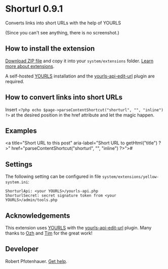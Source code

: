 # Shorturl 0.9.1

Converts links into short URLs with the help of YOURLS

(Since you can't see anything, there is no screenshot.)

## How to install the extension

[Download ZIP file](https://github.com/pftnhr/yellow-shorturl/archive/refs/heads/main.zip) and copy it into your `system/extensions` folder. [Learn more about extensions](https://github.com/annaesvensson/yellow-update).

A self-hosted [YOURLS](https://github.com/YOURLS) installation and the [yourls-api-edit-url](https://github.com/timcrockford/yourls-api-edit-url) plugin are required.

## How to convert links into short URLs

Insert `<?php echo $page->parseContentShortcut("shorturl", "", "inline") ?>` at the desired position in the href attribute and let the magic happen.

## Examples

<a title="Short URL to this post" aria-label="Short URL to <?php echo $page->getHtml("title") ?>" href="<?php echo $page->parseContentShortcut("shorturl", "", "inline") ?>">#</a>

## Settings

The following setting can be configured in file `system/extensions/yellow-system.ini`:

    ShorturlApi: <your YOURLS>/yourls-api.php
    ShorturlSecret: secret signature token from <your YOURLS>/admin/tools.php

## Acknowledgements

This extension uses [YOURLS](https://github.com/YOURLS) with the [yourls-api-edit-url](https://github.com/timcrockford/yourls-api-edit-url) plugin. Many thanks to [Ozh](https://github.com/ozh) and [Tim](https://github.com/timcrockford) for the great work!            


## Developer

Robert Pfotenhauer. [Get help](https://datenstrom.se/yellow/help/).

